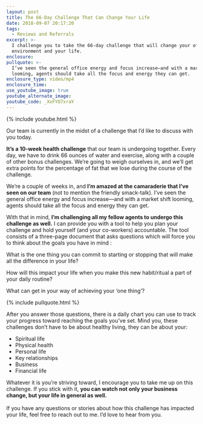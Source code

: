 ```yaml
---
layout: post
title: The 66-Day Challenge That Can Change Your Life
date: 2018-09-07 20:17:20
tags:
  - Reviews and Referrals
excerpt: >-
  I challenge you to take the 66-day challenge that will change your office
  environment and your life.
enclosure:
pullquote: >-
  I’ve seen the general office energy and focus increase—and with a market shift
  looming, agents should take all the focus and energy they can get.
enclosure_type: video/mp4
enclosure_time:
use_youtube_image: true
youtube_alternate_image:
youtube_code: _XxFYO7xraY
---
```


{% include youtube.html %}

Our team is currently in the midst of a challenge that I’d like to discuss with you today.

**It’s a 10-week health challenge** that our team is undergoing together. Every day, we have to drink 66 ounces of water and exercise, along with a couple of other bonus challenges. We’re going to weigh ourselves in, and we’ll get extra points for the percentage of fat that we lose during the course of the challenge.

We’re a couple of weeks in, and **I’m amazed at the camaraderie that I’ve seen on our team** (not to mention the friendly smack-talk). I’ve seen the general office energy and focus increase—and with a market shift looming, agents should take all the focus and energy they can get.

With that in mind, **I’m challenging all my fellow agents to undergo this challenge as well.** I can provide you with a tool to help you plan your challenge and hold yourself (and your co-workers) accountable. The tool consists of a three-page document that asks questions which will force you to think about the goals you have in mind :

What is the one thing you can commit to starting or stopping that will make all the difference in your life?

How will this impact your life when you make this new habit/ritual a part of your daily routine?

What can get in your way of achieving your ‘one thing’?

{% include pullquote.html %}

After you answer those questions, there is a daily chart you can use to track your progress toward reaching the goals you’ve set. Mind you, these challenges don’t have to be about healthy living, they can be about your:

* Spiritual life
* Physical health
* Personal life
* Key relationships
* Business
* Financial life

Whatever it is you’re striving toward, I encourage you to take me up on this challenge. If you stick with it, **you can watch not only your business change, but your life in general as well.**<br><br>If you have any questions or stories about how this challenge has impacted your life, feel free to reach out to me. I’d love to hear from you.

&nbsp;